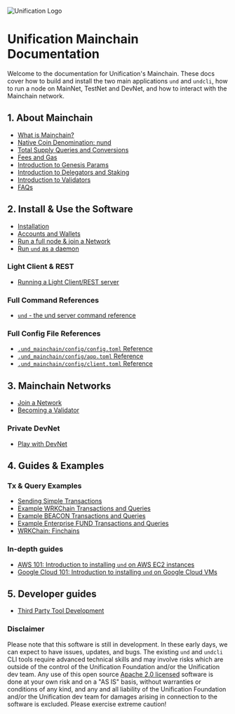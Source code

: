 ![Unification Logo](./.vuepress/public/assets/img/unification_logoblack.png)

# Unification Mainchain Documentation

Welcome to the documentation for Unification's Mainchain. These docs
cover how to build and install the two main applications `und` and `undcli`,
how to run a node on MainNet, TestNet and DevNet, and how to interact with the Mainchain network.

## 1. About Mainchain

- [What is Mainchain?](introduction/about-mainchain.md)
- [Native Coin Denomination: nund](introduction/denomination.md)
- [Total Supply Queries and Conversions](introduction/total-supply.md)
- [Fees and Gas](introduction/fees-and-gas.md)
- [Introduction to Genesis Params](introduction/genesis-settings.md)
- [Introduction to Delegators and Staking](introduction/delegators.md)
- [Introduction to Validators](introduction/validators.md)
- [FAQs](introduction/faqs.md)

## 2. Install & Use the Software

- [Installation](software/installation.md)
- [Accounts and Wallets](software/accounts-wallets.md)
- [Run a full node & join a Network](networks/join-network.md)
- [Run `und` as a daemon](software/run-und-as-service.md)

### Light Client & REST

- [Running a Light Client/REST server](software/light-client-rpc.md)

### Full Command References

- [`und` - the und server command reference](und_cmd/und.md)

### Full Config File References

- [`.und_mainchain/config/config.toml` Reference](software/und-mainchain-config-ref.md)
- [`.und_mainchain/config/app.toml` Reference](software/und-mainchain-app-config-ref.md)
- [`.und_mainchain/config/client.toml` Reference](software/und-mainchain-client-config-ref.md)

## 3. Mainchain Networks

- [Join a Network](networks/join-network.md)
- [Becoming a Validator](networks/become-validator.md)

### Private DevNet

- [Play with DevNet](networks/local-devnet.md)

## 4. Guides & Examples

### Tx & Query Examples
- [Sending Simple Transactions](examples/transactions.md)
- [Example WRKChain Transactions and Queries](examples/wrkchain.md)
- [Example BEACON Transactions and Queries](examples/beacon.md)
- [Example Enterprise FUND Transactions and Queries](examples/enterprise-fund.md)
- [WRKChain: Finchains](examples/finchain.md)

### In-depth guides

- [AWS 101: Introduction to installing `und` on AWS EC2 instances](guides/cloud/install-aws.md)
- [Google Cloud 101: Introduction to installing `und` on Google Cloud VMs](guides/cloud/install-gc.md)

## 5. Developer guides

- [Third Party Tool Development](developers/third-party.md)

### Disclaimer
Please note that this software is still in development. In these early days, we can expect to have issues, updates, and bugs. The existing `und` and `undcli` CLI tools require advanced technical skills and may involve risks which are outside of the control of the Unification Foundation and/or the Unification dev team. Any use of this open source [Apache 2.0 licensed](https://github.com/unification-com/mainchain/blob/master/LICENSE) software is done at your own risk and on a "AS IS" basis, without warranties or conditions of any kind, and any and all liability of the Unification Foundation and/or the Unification dev team for damages arising in connection to the software is excluded. Please exercise extreme caution!
